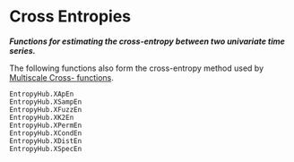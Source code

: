 # Cross Entropies

__*Functions for estimating the cross-entropy between two univariate time series.*__

The following functions also form the cross-entropy method used by [Multiscale Cross- functions](../Guide/Multiscale_Cross_Entropies.html).


```@docs
EntropyHub.XApEn
EntropyHub.XSampEn
EntropyHub.XFuzzEn
EntropyHub.XK2En
EntropyHub.XPermEn
EntropyHub.XCondEn
EntropyHub.XDistEn
EntropyHub.XSpecEn
```